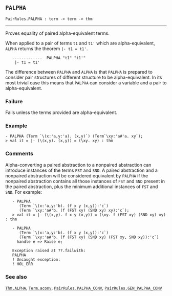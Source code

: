 ## `PALPHA`

``` hol4
PairRules.PALPHA : term -> term -> thm
```

------------------------------------------------------------------------

Proves equality of paired alpha-equivalent terms.

When applied to a pair of terms `t1` and `t1'` which are
alpha-equivalent, `ALPHA` returns the theorem `|- t1 = t1'`.

``` hol4
   -------------  PALPHA "t1" "t1'"
    |- t1 = t1'
```

The difference between `PALPHA` and `ALPHA` is that `PALPHA` is prepared
to consider pair structures of different structure to be
alpha-equivalent. In its most trivial case this means that `PALPHA` can
consider a variable and a pair to alpha-equivalent.

### Failure

Fails unless the terms provided are alpha-equivalent.

### Example

``` hol4
- PALPHA (Term `\(x:'a,y:'a). (x,y)`) (Term`\xy:'a#'a. xy`);
> val it = |- (\(x,y). (x,y)) = (\xy. xy) : thm
```

### Comments

Alpha-converting a paired abstraction to a nonpaired abstraction can
introduce instances of the terms `FST` and `SND`. A paired abstraction
and a nonpaired abstraction will be considered equivalent by `PALPHA` if
the nonpaired abstraction contains all those instances of `FST` and
`SND` present in the paired abstraction, plus the minimum additional
instances of `FST` and `SND`. For example:

``` hol4
   - PALPHA
      (Term `\(x:'a,y:'b). (f x y (x,y)):'c`)
      (Term `\xy:'a#'b. (f (FST xy) (SND xy) xy):'c`);
   > val it = |- (\(x,y). f x y (x,y)) = (\xy. f (FST xy) (SND xy) xy) : thm

   - PALPHA
      (Term `\(x:'a,y:'b). (f x y (x,y)):'c`)
      (Term `\xy:'a#'b. (f (FST xy) (SND xy) (FST xy, SND xy)):'c`)
     handle e => Raise e;

   Exception raised at ??.failwith:
   PALPHA
   ! Uncaught exception:
   ! HOL_ERR
```

### See also

[`Thm.ALPHA`](#Thm.ALPHA), [`Term.aconv`](#Term.aconv),
[`PairRules.PALPHA_CONV`](#PairRules.PALPHA_CONV),
[`PairRules.GEN_PALPHA_CONV`](#PairRules.GEN_PALPHA_CONV)
